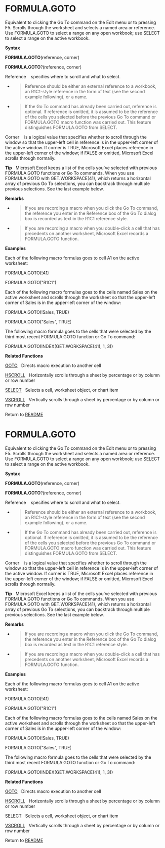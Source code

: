 # FORMULA.GOTO

Equivalent to clicking the Go To command on the Edit menu or to pressing
F5. Scrolls through the worksheet and selects a named area or reference.
Use FORMULA.GOTO to select a range on any open workbook; use SELECT to
select a range on the active workbook.

**Syntax**

**FORMULA.GOTO**(reference, corner)

**FORMULA.GOTO**?(reference, corner)

Reference&nbsp;&nbsp;&nbsp;&nbsp;specifies where to scroll and what to
select.

  - > Reference should be either an external reference to a workbook, an
    > R1C1-style reference in the form of text (see the second example
    > following), or a name.

  - > If the Go To command has already been carried out, reference is
    > optional. If reference is omitted, it is assumed to be the
    > reference of the cells you selected before the previous Go To
    > command or FORMULA.GOTO macro function was carried out. This
    > feature distinguishes FORMULA.GOTO from SELECT.


Corner&nbsp;&nbsp;&nbsp;&nbsp;is a logical value that specifies whether
to scroll through the window so that the upper-left cell in reference is
in the upper-left corner of the active window. If corner is TRUE,
Microsoft Excel places reference in the upper-left corner of the window;
if FALSE or omitted, Microsoft Excel scrolls through normally.

**Tip**&nbsp;&nbsp;&nbsp;Microsoft Excel keeps a list of the cells
you've selected with previous FORMULA.GOTO functions or Go To commands.
When you use FORMULA.GOTO with GET.WORKSPACE(41), which returns a
horizontal array of previous Go To selections, you can backtrack through
multiple previous selections. See the last example below.

**Remarks**

  - > If you are recording a macro when you click the Go To command, the
    > reference you enter in the Reference box of the Go To dialog box
    > is recorded as text in the R1C1 reference style.

  - > If you are recording a macro when you double-click a cell that has
    > precedents on another worksheet, Microsoft Excel records a
    > FORMULA.GOTO function.

**Examples**

Each of the following macro formulas goes to cell A1 on the active
worksheet:

FORMULA.GOTO(\!$A$1)

FORMULA.GOTO("R1C1")

Each of the following macro formulas goes to the cells named Sales on
the active worksheet and scrolls through the worksheet so that the
upper-left corner of Sales is in the upper-left corner of the window:

FORMULA.GOTO(\!Sales, TRUE)

FORMULA.GOTO("Sales", TRUE)

The following macro formula goes to the cells that were selected by the
third most recent FORMULA.GOTO function or Go To command:

FORMULA.GOTO(INDEX(GET.WORKSPACE(41), 1, 3))

**Related Functions**

[GOTO](GOTO.md)&nbsp;&nbsp;&nbsp;Directs macro execution to another cell

[HSCROLL](HSCROLL.md)&nbsp;&nbsp;&nbsp;Horizontally scrolls through a sheet by
percentage or by column or row number

[SELECT](SELECT.md)&nbsp;&nbsp;&nbsp;Selects a cell, worksheet object, or chart item

[VSCROLL](VSCROLL.md)&nbsp;&nbsp;&nbsp;Vertically scrolls through a sheet by
percentage or by column or row number



Return to [README](README.md#F)

# FORMULA.GOTO

Equivalent to clicking the Go To command on the Edit menu or to pressing
F5. Scrolls through the worksheet and selects a named area or reference.
Use FORMULA.GOTO to select a range on any open workbook; use SELECT to
select a range on the active workbook.

**Syntax**

**FORMULA.GOTO**(reference, corner)

**FORMULA.GOTO**?(reference, corner)

Reference&nbsp;&nbsp;&nbsp;&nbsp;specifies where to scroll and what to
select.

  - > Reference should be either an external reference to a workbook, an
    > R1C1-style reference in the form of text (see the second example
    > following), or a name.

  - > If the Go To command has already been carried out, reference is
    > optional. If reference is omitted, it is assumed to be the
    > reference of the cells you selected before the previous Go To
    > command or FORMULA.GOTO macro function was carried out. This
    > feature distinguishes FORMULA.GOTO from SELECT.


Corner&nbsp;&nbsp;&nbsp;&nbsp;is a logical value that specifies whether
to scroll through the window so that the upper-left cell in reference is
in the upper-left corner of the active window. If corner is TRUE,
Microsoft Excel places reference in the upper-left corner of the window;
if FALSE or omitted, Microsoft Excel scrolls through normally.

**Tip**&nbsp;&nbsp;&nbsp;Microsoft Excel keeps a list of the cells
you've selected with previous FORMULA.GOTO functions or Go To commands.
When you use FORMULA.GOTO with GET.WORKSPACE(41), which returns a
horizontal array of previous Go To selections, you can backtrack through
multiple previous selections. See the last example below.

**Remarks**

  - > If you are recording a macro when you click the Go To command, the
    > reference you enter in the Reference box of the Go To dialog box
    > is recorded as text in the R1C1 reference style.

  - > If you are recording a macro when you double-click a cell that has
    > precedents on another worksheet, Microsoft Excel records a
    > FORMULA.GOTO function.

**Examples**

Each of the following macro formulas goes to cell A1 on the active
worksheet:

FORMULA.GOTO(\!$A$1)

FORMULA.GOTO("R1C1")

Each of the following macro formulas goes to the cells named Sales on
the active worksheet and scrolls through the worksheet so that the
upper-left corner of Sales is in the upper-left corner of the window:

FORMULA.GOTO(\!Sales, TRUE)

FORMULA.GOTO("Sales", TRUE)

The following macro formula goes to the cells that were selected by the
third most recent FORMULA.GOTO function or Go To command:

FORMULA.GOTO(INDEX(GET.WORKSPACE(41), 1, 3))

**Related Functions**

[GOTO](GOTO.md)&nbsp;&nbsp;&nbsp;Directs macro execution to another cell

[HSCROLL](HSCROLL.md)&nbsp;&nbsp;&nbsp;Horizontally scrolls through a sheet by
percentage or by column or row number

[SELECT](SELECT.md)&nbsp;&nbsp;&nbsp;Selects a cell, worksheet object, or chart item

[VSCROLL](VSCROLL.md)&nbsp;&nbsp;&nbsp;Vertically scrolls through a sheet by
percentage or by column or row number



Return to [README](README.md#F)

